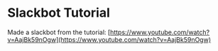 # Slackbot Tutorial
Made a slackbot from the tutorial: [https://www.youtube.com/watch?v=AajBk59nOgw](https://www.youtube.com/watch?v=AajBk59nOgw)
